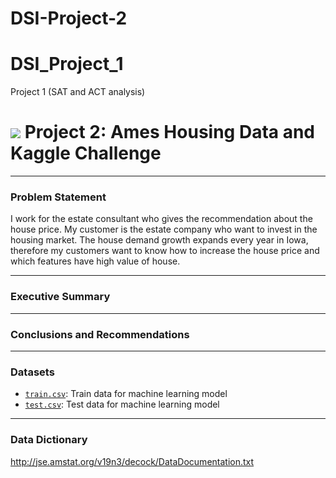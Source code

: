 # DSI-Project-2
# DSI_Project_1
Project 1 (SAT and ACT analysis)

# ![](https://ga-dash.s3.amazonaws.com/production/assets/logo-9f88ae6c9c3871690e33280fcf557f33.png) Project 2: Ames Housing Data and Kaggle Challenge

---
### Problem Statement

I work for the estate consultant who gives the recommendation about the house price. My customer is the estate company who want to invest in the housing market. The house demand growth expands every year in Iowa, therefore my customers want to know how to increase the house price and which features have high value of house.

---
### Executive Summary


---
### Conclusions and Recommendations



---
### Datasets

* [`train.csv`](./data/train.csv): Train data for machine learning model 
* [`test.csv`](./data/test.csv): Test data for machine learning model

---
### Data Dictionary

http://jse.amstat.org/v19n3/decock/DataDocumentation.txt


